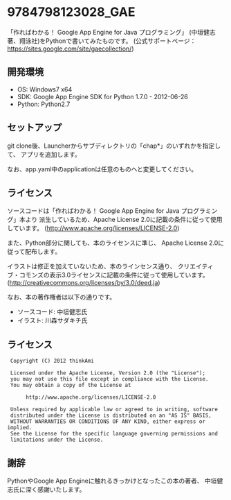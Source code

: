 9784798123028_GAE
========

「作ればわかる！ Google App Engine for Java プログラミング」
(中垣健志 著、翔泳社)をPythonで書いてみたものです。
(公式サポートページ：https://sites.google.com/site/gaecollection/)



開発環境
----------

* OS: Windows7 x64
* SDK: Google App Engine SDK for Python 1.7.0 - 2012-06-26
* Python: Python2.7


## セットアップ

git clone後、Launcherからサブディレクトリの「chap*」のいずれかを指定して、
アプリを追加します。

なお、app.yaml中のapplicationは任意のものへと変更してください。


## ライセンス

ソースコードは「作ればわかる！ Google App Engine for Java プログラミング」本より
派生しているため、Apache License 2.0に記載の条件に従って使用しています。
(http://www.apache.org/licenses/LICENSE-2.0)

また、Python部分に関しても、本のライセンスに準じ、
Apache License 2.0に従って配布します。


イラストは修正を加えていないため、本のラインセンス通り、
クリエイティブ・コモンズの表示3.0ライセンスに記載の条件に従って使用しています。
(http://creativecommons.org/licenses/by/3.0/deed.ja)


なお、本の著作権者は以下の通りです。

* ソースコード: 中垣健志氏
* イラスト: 川森サダキチ氏




ライセンス
----------
 
     Copyright (C) 2012 thinkAmi
     
     Licensed under the Apache License, Version 2.0 (the "License");
     you may not use this file except in compliance with the License.
     You may obtain a copy of the License at
     
          http://www.apache.org/licenses/LICENSE-2.0
     
     Unless required by applicable law or agreed to in writing, software
     distributed under the License is distributed on an "AS IS" BASIS,
     WITHOUT WARRANTIES OR CONDITIONS OF ANY KIND, either express or implied.
     See the License for the specific language governing permissions and
     limitations under the License.


謝辞
----------
PythonやGoogle App Engineに触れるきっかけとなったこの本の著者、
中垣健志氏に深く感謝いたします。
